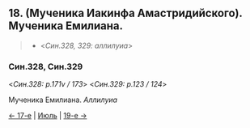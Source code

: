 
## 18. (Мученика Иакинфа Амастридийского). Мученика Емилиана.

> - <*Син.328, 329: аллилуиа*>

### Син.328, Син.329

<*Син.328: p.171v / 173*>
<*Син.329: p.123 / 124*>

Мученика Емилиана. *Аллилуиа*

[← 17-е](07_17_SAB.ru.md) | [Июль](README.md#18-й) | [19-е →](07_19_SAB.ru.md)
